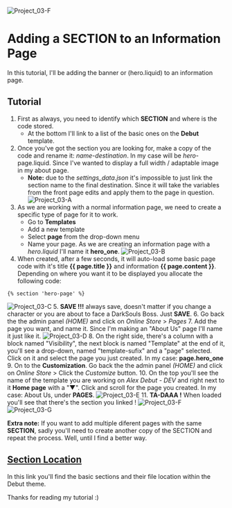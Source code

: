 ![Project_03-F](https://github.com/taftera/shopify-help/blob/master/sections/tutorial/screenshots/gh-display_03_f.jpg)
# Adding a SECTION to an Information Page

In this tutorial, I'll be adding the banner or (hero.liquid) to an information page.

Tutorial 
------
1. First as always, you need to identify which **SECTION** and where is the code stored. 
   - At the bottom I'll link to a list of the basic ones on the **Debut** template.
2. Once you've got the section you are looking for, make a copy of the code and rename it: *name*-*destination*. In my case will be *hero*-page.liquid. Since I've wanted to display a full width / adaptable image in my about page.
   - **Note:** due to the *settings_data.json* it's impossible to just link the section name to the final destination. Since it will take the variables from the front page edits and apply them to the page in question.
![Project_03-A](https://github.com/taftera/shopify-help/blob/master/sections/tutorial/screenshots/gh-display_03_a.jpg)
3. As we are working with a normal information page, we need to create a specific type of page for it to work. 
   - Go to **Templates**
   - Add a new template
   - Select **page** from the drop-down menu
   - Name your page. As we are creating an information page with a *hero.liquid* I'll name it **hero_one**.
![Project_03-B](https://github.com/taftera/shopify-help/blob/master/sections/tutorial/screenshots/gh-display_03_b.jpg)
4. When created, after a few seconds, it will auto-load some basic page code with it's title **{{ page.title }}** and information **{{ page.content }}**. Depending on where you want it to be displayed you allocate the following code:

```
{% section 'hero-page' %}
```

![Project_03-C](https://github.com/taftera/shopify-help/blob/master/sections/tutorial/screenshots/gh-display_03_c.jpg)
5. **SAVE !!!** always save, doesn't matter if you change a character or you are about to face a DarkSouls Boss. Just **SAVE**.
6. Go back the the admin panel *(HOME)* and click on *Online Store* > *Pages*
7. Add the page you want, and name it. Since I'm making an "About Us" page I'll name it just like it.
![Project_03-D](https://github.com/taftera/shopify-help/blob/master/sections/tutorial/screenshots/gh-display_03_d.jpg)
8. On the right side, there's a column with a block named "Visibility", the next block is named "Template" at the end of it, you'll see a drop-down, named "template-sufix" and a "page" selected. Click on it and select the page you just created. In my case: **page.hero_one**
9. On to the **Customization**. Go back the the admin panel *(HOME)* and click on *Online Store* > Click the *Customize* button.
10. On the top you'll see the name of the template you are working on *Alex Debut - DEV* and right next to it **Home page** with a "▼". Click and scroll for the page you created. In my case: About Us, under **PAGES**.
![Project_03-E](https://github.com/taftera/shopify-help/blob/master/sections/tutorial/screenshots/gh-display_03_e.jpg)
11. **TA-DAAA !** When loaded you'll see that there's the section you linked !
![Project_03-F](https://github.com/taftera/shopify-help/blob/master/sections/tutorial/screenshots/gh-display_03_f.jpg)
![Project_03-G](https://github.com/taftera/shopify-help/blob/master/sections/tutorial/screenshots/gh-display_03_g.jpg)

**Extra note:** If you want to add multiple diferent pages with the same **SECTION**, sadly you'll need to create another copy of the SECTION and repeat the process. Well, until I find a better way.

[Section Location](https://github.com/taftera/shopify-help/blob/master/sections/tutorial/section-location.md)
------
In this link you'll find the basic sections and their file location within the Debut theme.

Thanks for reading my tutorial :)
